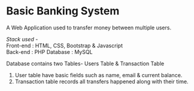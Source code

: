 # Basic Banking System 

A Web Application used to transfer money between multiple users.  

*Stack used -*
<br>
Front-end : HTML, CSS, Bootstrap & Javascript 
<br>
Back-end : PHP 
Database : MySQL   

Database contains two Tables- Users Table & Transaction Table 
1. User table have basic fields such as name, email & current balance. 
2. Transaction table records all transfers happened along with their time. 
